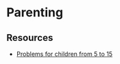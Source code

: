 # Parenting

## Resources

- [Problems for children from 5 to 15](https://www.imaginary.org/sites/default/files/taskbook_arnold_en_0.pdf)

